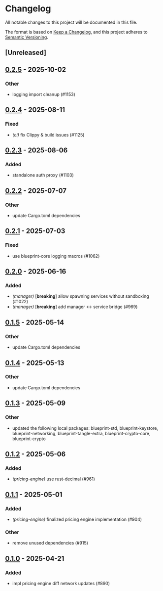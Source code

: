 # Changelog

All notable changes to this project will be documented in this file.

The format is based on [Keep a Changelog](https://keepachangelog.com/en/1.0.0/),
and this project adheres to [Semantic Versioning](https://semver.org/spec/v2.0.0.html).

## [Unreleased]

## [0.2.5](https://github.com/tangle-network/blueprint/compare/blueprint-pricing-engine-v0.2.4...blueprint-pricing-engine-v0.2.5) - 2025-10-02

### Other

- logging import cleanup (#1153)

## [0.2.4](https://github.com/tangle-network/blueprint/compare/blueprint-pricing-engine-v0.2.3...blueprint-pricing-engine-v0.2.4) - 2025-08-11

### Fixed

- *(ci)* fix Clippy & build issues (#1125)

## [0.2.3](https://github.com/tangle-network/blueprint/compare/blueprint-pricing-engine-v0.2.2...blueprint-pricing-engine-v0.2.3) - 2025-08-06

### Added

- standalone auth proxy (#1103)

## [0.2.2](https://github.com/tangle-network/blueprint/compare/blueprint-pricing-engine-v0.2.1...blueprint-pricing-engine-v0.2.2) - 2025-07-07

### Other

- update Cargo.toml dependencies

## [0.2.1](https://github.com/tangle-network/blueprint/compare/blueprint-pricing-engine-v0.2.0...blueprint-pricing-engine-v0.2.1) - 2025-07-03

### Fixed

- use blueprint-core logging macros (#1062)

## [0.2.0](https://github.com/tangle-network/blueprint/compare/blueprint-pricing-engine-v0.1.5...blueprint-pricing-engine-v0.2.0) - 2025-06-16

### Added

- *(manager)* [**breaking**] allow spawning services without sandboxing (#1022)
- *(manager)* [**breaking**] add manager <-> service bridge (#969)

## [0.1.5](https://github.com/tangle-network/blueprint/compare/blueprint-pricing-engine-v0.1.4...blueprint-pricing-engine-v0.1.5) - 2025-05-14

### Other

- update Cargo.toml dependencies

## [0.1.4](https://github.com/tangle-network/blueprint/compare/blueprint-pricing-engine-v0.1.3...blueprint-pricing-engine-v0.1.4) - 2025-05-13

### Other

- update Cargo.toml dependencies

## [0.1.3](https://github.com/tangle-network/blueprint/compare/blueprint-pricing-engine-v0.1.2...blueprint-pricing-engine-v0.1.3) - 2025-05-09

### Other

- updated the following local packages: blueprint-std, blueprint-keystore, blueprint-networking, blueprint-tangle-extra, blueprint-crypto-core, blueprint-crypto

## [0.1.2](https://github.com/tangle-network/blueprint/compare/blueprint-pricing-engine-v0.1.1...blueprint-pricing-engine-v0.1.2) - 2025-05-06

### Added

- *(pricing-engine)* use rust-decimal (#961)

## [0.1.1](https://github.com/tangle-network/blueprint/compare/blueprint-pricing-engine-v0.1.0...blueprint-pricing-engine-v0.1.1) - 2025-05-01

### Added

- *(pricing-engine)* finalized pricing engine implementation (#904)

### Other

- remove unused dependencies (#915)

## [0.1.0](https://github.com/tangle-network/blueprint/releases/tag/blueprint-pricing-engine-v0.1.0) - 2025-04-21

### Added

- impl pricing engine diff network updates (#890)
